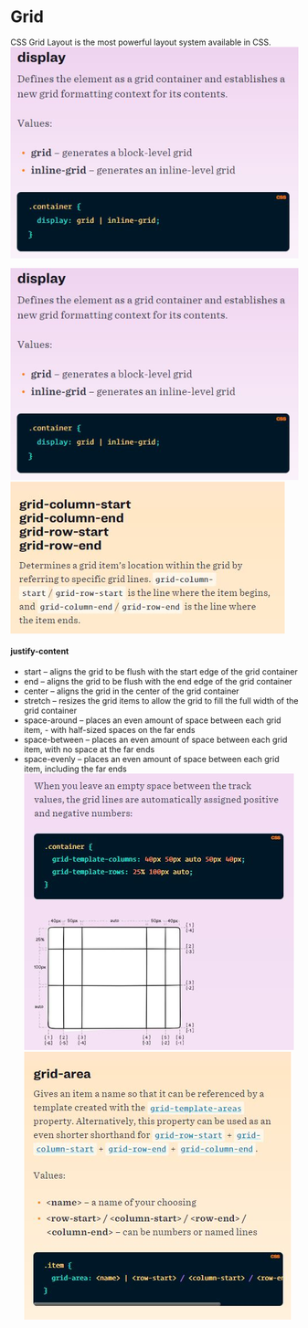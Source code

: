 # Grid
CSS Grid Layout is the most powerful layout system available in CSS.
![14](images/14.JPG)

![14](images/14.JPG)
![15](images/15.JPG)

#### justify-content
- start – aligns the grid to be flush with the start edge of the grid container
- end – aligns the grid to be flush with the end edge of the grid container
- center – aligns the grid in the center of the grid container
- stretch – resizes the grid items to allow the grid to fill the full width of the grid container
- space-around – places an even amount of space between each grid item, - with half-sized spaces on the far ends
- space-between – places an even amount of space between each grid item, with no space at the far ends
- space-evenly – places an even amount of space between each grid item, including the far ends
![16](images/16.JPG)
![17](images/17.JPG)

